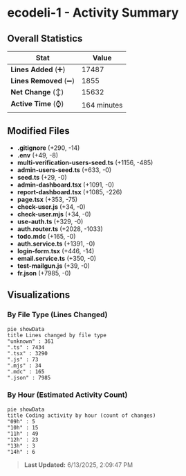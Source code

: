 # ecodeli-1 - Activity Summary 

## Overall Statistics

| Stat                   | Value                                                             |
| ---------------------- | ----------------------------------------------------------------- |
| **Lines Added** (➕)   | 17487                                          |
| **Lines Removed** (➖) | 1855                                        |
| **Net Change** (↕)    | 15632                |
| **Active Time** (⌚)   | 164 minutes |


## Modified Files
- **.gitignore** (+290, -14)
- **.env** (+49, -8)
- **multi-verification-users-seed.ts** (+1156, -485)
- **admin-users-seed.ts** (+633, -0)
- **seed.ts** (+29, -0)
- **admin-dashboard.tsx** (+1091, -0)
- **report-dashboard.tsx** (+1085, -226)
- **page.tsx** (+353, -75)
- **check-user.js** (+34, -0)
- **check-user.mjs** (+34, -0)
- **use-auth.ts** (+329, -0)
- **auth.router.ts** (+2028, -1033)
- **todo.mdc** (+165, -0)
- **auth.service.ts** (+1391, -0)
- **login-form.tsx** (+446, -14)
- **email.service.ts** (+350, -0)
- **test-mailgun.js** (+39, -0)
- **fr.json** (+7985, -0)

## Visualizations

### By File Type (Lines Changed)

```mermaid
pie showData
title Lines changed by file type
"unknown" : 361
".ts" : 7434
".tsx" : 3290
".js" : 73
".mjs" : 34
".mdc" : 165
".json" : 7985
```

### By Hour (Estimated Activity Count)

```mermaid
pie showData
title Coding activity by hour (count of changes)
"09h" : 5
"10h" : 15
"11h" : 49
"12h" : 23
"13h" : 3
"14h" : 6
```


> **Last Updated:** 6/13/2025, 2:09:47 PM